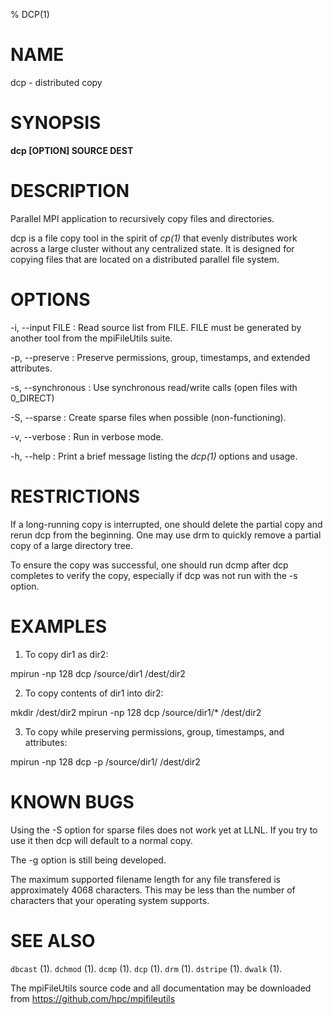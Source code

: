 % DCP(1)

# NAME

dcp - distributed copy

# SYNOPSIS

**dcp [OPTION] SOURCE DEST**

# DESCRIPTION

Parallel MPI application to recursively copy files and directories.

dcp is a file copy tool in the spirit of *cp(1)* that evenly distributes work
across a large cluster without any centralized state. It is designed for
copying files that are located on a distributed parallel file system.

# OPTIONS

-i, \--input FILE
:   Read source list from FILE.  FILE must be generated by another tool from the mpiFileUtils suite.

-p, \--preserve 
:   Preserve permissions, group, timestamps, and extended attributes.

-s, \--synchronous
:   Use synchronous read/write calls (open files with 0_DIRECT)

-S, \--sparse
:   Create sparse files when possible (non-functioning).

-v, \--verbose
:   Run in verbose mode.

-h, \--help
:   Print a brief message listing the *dcp(1)* options and usage.

# RESTRICTIONS

If a long-running copy is interrupted, one should delete the partial copy and rerun dcp from the beginning.  One may use drm to quickly remove a partial copy of a large directory tree.

To ensure the copy was successful, one should run dcmp after dcp completes to verify the copy, especially if dcp was not run with the -s option.

# EXAMPLES

1. To copy dir1 as dir2:

mpirun -np 128 dcp /source/dir1 /dest/dir2

2. To copy contents of dir1 into dir2:

mkdir /dest/dir2
mpirun -np 128 dcp /source/dir1/* /dest/dir2

3. To copy while preserving permissions, group, timestamps, and attributes:

mpirun -np 128 dcp -p /source/dir1/ /dest/dir2

# KNOWN BUGS

Using the -S option for sparse files does not work yet at LLNL. If you try
to use it then dcp will default to a normal copy.

The -g option is still being developed.

The maximum supported filename length for any file transfered is approximately 4068 characters.  This may be less than the number of characters that your operating system supports.

# SEE ALSO

`dbcast` (1).
`dchmod` (1).
`dcmp` (1).
`dcp` (1).
`drm` (1).
`dstripe` (1).
`dwalk` (1).

The mpiFileUtils source code and all documentation may be downloaded from
<https://github.com/hpc/mpifileutils>
